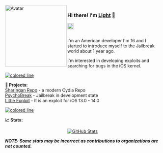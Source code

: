 <img align="left" alt="Avatar" width="200px" src="https://avatars0.githubusercontent.com/u/62912558?s=400&u=3e0bad0aaaff94ba193a7449599dcc602795cbea&v=4" />

### Hi there! I'm [Light](https://light-yt.github.io) 👋 
<a href="https://twitter.com/intent/follow?screen_name=Light_iDev">
    <img align="left" alt="Twitter" width="20px" src="https://raw.githubusercontent.com/syns/syns/master/assets/icons/twitter.svg">
</a>

<br/>
<br/>

I'm an American developer I'm 16 and I started to introduce myself to the Jailbreak world about 1 year ago.

I'm interested in developing exploits and searching for bugs in the iOS kernel.

<a href="#"><img src="https://i.imgur.com/y4oV9VV.png" alt="colored line"></a>

**🔭 Projects:**<br />
[Sharingan Repo](https://repo.sharingan.ml) - a modern Cydia Repo<br/>
[PsychoBreak](https://get.psychobreak.ml) - Jailbreak in development state<br/>
[Little Exploit](https://light-yt.github.io/exploit) - It is an exploit for iOS 13.0 - 14.0<br/>

<a href="#"><img src="https://i.imgur.com/y4oV9VV.png" alt="colored line"></a>

**📈 Stats:**

<p align="center">
<a href="#"><img src="https://github-readme-stats.vercel.app/api?username=Light-YT&show_icons=true" alt="GitHub Stats"></a>
</p>

***NOTE: Some stats may be incorrect as contributions to organizations are not counted.***
